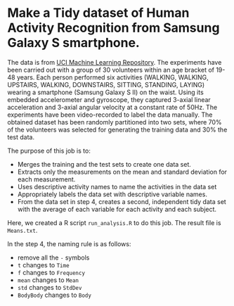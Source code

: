 # Make a Tidy dataset of Human Activity Recognition from Samsung Galaxy S smartphone.

The data is from [UCI Machine Learning Repository]. The experiments have been carried out with a group of 30 volunteers within an age bracket of 19-48 years. Each person performed six activities (WALKING, WALKING, UPSTAIRS, WALKING, DOWNSTAIRS, SITTING, STANDING, LAYING) wearing a smartphone (Samsung Galaxy S II) on the waist. Using its embedded accelerometer and gyroscope, they captured 3-axial linear acceleration and 3-axial angular velocity at a constant rate of 50Hz. The experiments have been video-recorded to label the data manually. The obtained dataset has been randomly partitioned into two sets, where 70% of the volunteers was selected for generating the training data and 30% the test data. 

The purpose of this job is to:
* Merges the training and the test sets to create one data set.
* Extracts only the measurements on the mean and standard deviation for each measurement. 
* Uses descriptive activity names to name the activities in the data set
* Appropriately labels the data set with descriptive variable names. 
* From the data set in step 4, creates a second, independent tidy data set with the average of each variable for each activity and each subject.

Here, we created a R script ``run_analysis.R`` to do this job. The result file is ``Means.txt``. 

In the step 4, the naming rule is as follows:
* remove all the ``-`` symbols 
* ``t`` changes to ``Time``
* ``f`` changes to ``Frequency``
* ``mean`` changes to ``Mean``
* ``std`` changes to ``StdDev``
* ``BodyBody`` changes to ``Body``




[UCI Machine Learning Repository]:http://archive.ics.uci.edu/ml/datasets/Human+Activity+Recognition+Using+Smartphones
